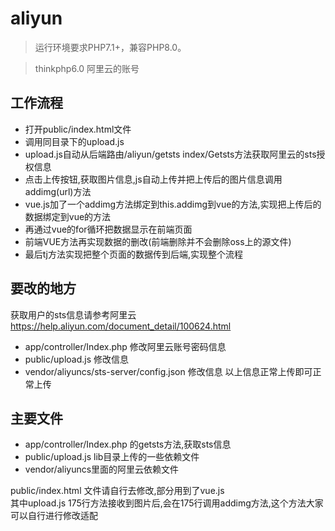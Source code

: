 aliyun
===============

> 运行环境要求PHP7.1+，兼容PHP8.0。

>thinkphp6.0
>阿里云的账号

## 工作流程
* 打开public/index.html文件
* 调用同目录下的upload.js
* upload.js自动从后端路由/aliyun/getsts index/Getsts方法获取阿里云的sts授权信息
* 点击上传按钮,获取图片信息,js自动上传并把上传后的图片信息调用addimg(url)方法
* vue.js加了一个addimg方法绑定到this.addimg到vue的方法,实现把上传后的数据绑定到vue的方法
* 再通过vue的for循环把数据显示在前端页面
* 前端VUE方法再实现数据的删改(前端删除并不会删除oss上的源文件)
* 最后tj方法实现把整个页面的数据传到后端,实现整个流程

## 要改的地方

获取用户的sts信息请参考阿里云 https://help.aliyun.com/document_detail/100624.html 
* app/controller/Index.php 修改阿里云账号密码信息
* public/upload.js 修改信息
* vendor/aliyuncs/sts-server/config.json 修改信息
以上信息正常上传即可正常上传

## 主要文件
* app/controller/Index.php 的getsts方法,获取sts信息
* public/upload.js  lib目录上传的一些依赖文件
* vendor/aliyuncs里面的阿里云依赖文件

public/index.html 文件请自行去修改,部分用到了vue.js   
其中upload.js 175行方法接收到图片后,会在175行调用addimg方法,这个方法大家可以自行进行修改适配
